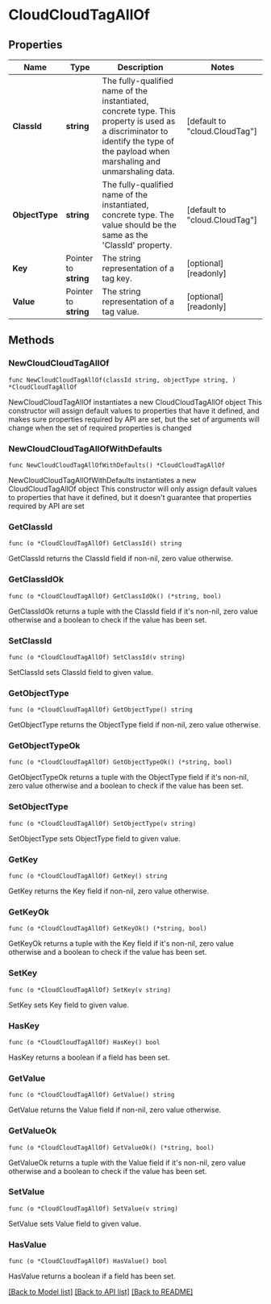 # CloudCloudTagAllOf

## Properties

Name | Type | Description | Notes
------------ | ------------- | ------------- | -------------
**ClassId** | **string** | The fully-qualified name of the instantiated, concrete type. This property is used as a discriminator to identify the type of the payload when marshaling and unmarshaling data. | [default to "cloud.CloudTag"]
**ObjectType** | **string** | The fully-qualified name of the instantiated, concrete type. The value should be the same as the &#39;ClassId&#39; property. | [default to "cloud.CloudTag"]
**Key** | Pointer to **string** | The string representation of a tag key. | [optional] [readonly] 
**Value** | Pointer to **string** | The string representation of a tag value. | [optional] [readonly] 

## Methods

### NewCloudCloudTagAllOf

`func NewCloudCloudTagAllOf(classId string, objectType string, ) *CloudCloudTagAllOf`

NewCloudCloudTagAllOf instantiates a new CloudCloudTagAllOf object
This constructor will assign default values to properties that have it defined,
and makes sure properties required by API are set, but the set of arguments
will change when the set of required properties is changed

### NewCloudCloudTagAllOfWithDefaults

`func NewCloudCloudTagAllOfWithDefaults() *CloudCloudTagAllOf`

NewCloudCloudTagAllOfWithDefaults instantiates a new CloudCloudTagAllOf object
This constructor will only assign default values to properties that have it defined,
but it doesn't guarantee that properties required by API are set

### GetClassId

`func (o *CloudCloudTagAllOf) GetClassId() string`

GetClassId returns the ClassId field if non-nil, zero value otherwise.

### GetClassIdOk

`func (o *CloudCloudTagAllOf) GetClassIdOk() (*string, bool)`

GetClassIdOk returns a tuple with the ClassId field if it's non-nil, zero value otherwise
and a boolean to check if the value has been set.

### SetClassId

`func (o *CloudCloudTagAllOf) SetClassId(v string)`

SetClassId sets ClassId field to given value.


### GetObjectType

`func (o *CloudCloudTagAllOf) GetObjectType() string`

GetObjectType returns the ObjectType field if non-nil, zero value otherwise.

### GetObjectTypeOk

`func (o *CloudCloudTagAllOf) GetObjectTypeOk() (*string, bool)`

GetObjectTypeOk returns a tuple with the ObjectType field if it's non-nil, zero value otherwise
and a boolean to check if the value has been set.

### SetObjectType

`func (o *CloudCloudTagAllOf) SetObjectType(v string)`

SetObjectType sets ObjectType field to given value.


### GetKey

`func (o *CloudCloudTagAllOf) GetKey() string`

GetKey returns the Key field if non-nil, zero value otherwise.

### GetKeyOk

`func (o *CloudCloudTagAllOf) GetKeyOk() (*string, bool)`

GetKeyOk returns a tuple with the Key field if it's non-nil, zero value otherwise
and a boolean to check if the value has been set.

### SetKey

`func (o *CloudCloudTagAllOf) SetKey(v string)`

SetKey sets Key field to given value.

### HasKey

`func (o *CloudCloudTagAllOf) HasKey() bool`

HasKey returns a boolean if a field has been set.

### GetValue

`func (o *CloudCloudTagAllOf) GetValue() string`

GetValue returns the Value field if non-nil, zero value otherwise.

### GetValueOk

`func (o *CloudCloudTagAllOf) GetValueOk() (*string, bool)`

GetValueOk returns a tuple with the Value field if it's non-nil, zero value otherwise
and a boolean to check if the value has been set.

### SetValue

`func (o *CloudCloudTagAllOf) SetValue(v string)`

SetValue sets Value field to given value.

### HasValue

`func (o *CloudCloudTagAllOf) HasValue() bool`

HasValue returns a boolean if a field has been set.


[[Back to Model list]](../README.md#documentation-for-models) [[Back to API list]](../README.md#documentation-for-api-endpoints) [[Back to README]](../README.md)


